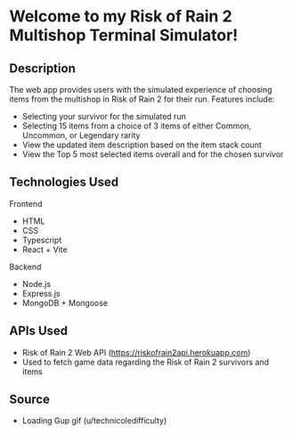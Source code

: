 # Welcome to my Risk of Rain 2 Multishop Terminal Simulator!

## Description
The web app provides users with the simulated experience of choosing items from the multishop in Risk of Rain 2 for their run. Features include:
- Selecting your survivor for the simulated run
- Selecting 15 items from a choice of 3 items of either Common, Uncommon, or Legendary rarity
- View the updated item description based on the item stack count
- View the Top 5 most selected items overall and for the chosen survivor

## Technologies Used
Frontend
- HTML
- CSS
- Typescript
- React + Vite

Backend
- Node.js
- Express.js
- MongoDB + Mongoose

## APIs Used
- Risk of Rain 2 Web API (https://riskofrain2api.herokuapp.com)
- Used to fetch game data regarding the Risk of Rain 2 survivors and items

## Source
- Loading Gup gif (u/technicoledifficulty)
